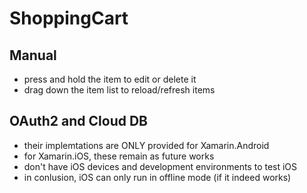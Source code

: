 # ShoppingCart
## Manual
- press and hold the item to edit or delete it
- drag down the item list to reload/refresh items

## OAuth2 and Cloud DB
- their implemtations are ONLY provided for Xamarin.Android
- for Xamarin.iOS, these remain as future works
- don't have iOS devices and development environments to test iOS
- in conlusion, iOS can only run in offline mode (if it indeed works)
